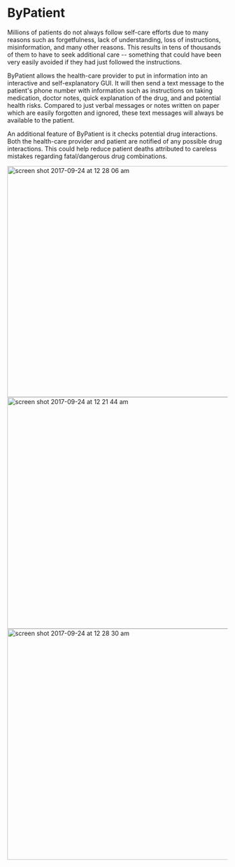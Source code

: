# ByPatient

Millions of patients do not always follow self-care efforts due to many reasons such as forgetfulness, lack of understanding, loss of instructions, misinformation, and many other reasons. This results in tens of thousands of them to have to seek additional care -- something that could have been very easily avoided if they had just followed the instructions. 


ByPatient allows the health-care provider to put in information into an interactive and self-explanatory GUI. It will then send a text message to the patient's phone number with information such as instructions on taking medication, doctor notes, quick explanation
of the drug, and and potential health risks. Compared to just verbal messages or notes written on paper which are easily forgotten and ignored, these text messages will always be available to the patient.


An additional feature of ByPatient is it checks potential drug interactions. Both the health-care provider and patient are notified of any possible drug interactions. This could help reduce patient deaths attributed to careless mistakes regarding fatal/dangerous drug combinations.

<img width="528" alt="screen shot 2017-09-24 at 12 28 06 am" src="https://user-images.githubusercontent.com/25090490/30838143-673d1f5e-a22f-11e7-8731-3edb88ac46d2.png">
<img width="529" alt="screen shot 2017-09-24 at 12 21 44 am" src="https://user-images.githubusercontent.com/25090490/30838144-673f5508-a22f-11e7-8cd9-d2e34c65de5b.png">
<img width="528" alt="screen shot 2017-09-24 at 12 28 30 am" src="https://user-images.githubusercontent.com/25090490/30838141-672ceb34-a22f-11e7-928b-c93d511129d7.png"
<img width="528" alt="screen shot 2017-09-24 at 12 28 40 am" src="https://user-images.githubusercontent.com/25090490/30838142-673acb28-a22f-11e7-830c-d2a2c83939c8.png"
